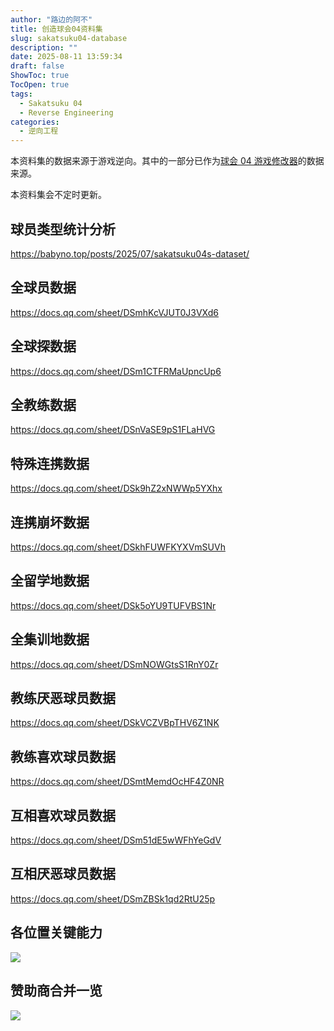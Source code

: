 ```yaml
---
author: "路边的阿不"
title: 创造球会04资料集
slug: sakatsuku04-database
description: ""
date: 2025-08-11 13:59:34
draft: false
ShowToc: true
TocOpen: true
tags:
  - Sakatsuku 04
  - Reverse Engineering
categories:
  - 逆向工程
---
```

本资料集的数据来源于游戏逆向。其中的一部分已作为[球会 04 游戏修改器](https://yuzhi.tech/docs/saka04)的数据来源。

本资料集会不定时更新。

## 球员类型统计分析

https://babyno.top/posts/2025/07/sakatsuku04s-dataset/

## 全球员数据

https://docs.qq.com/sheet/DSmhKcVJUT0J3VXd6

## 全球探数据

https://docs.qq.com/sheet/DSm1CTFRMaUpncUp6

## 全教练数据

https://docs.qq.com/sheet/DSnVaSE9pS1FLaHVG

## 特殊连携数据

https://docs.qq.com/sheet/DSk9hZ2xNWWp5YXhx

## 连携崩坏数据

https://docs.qq.com/sheet/DSkhFUWFKYXVmSUVh

## 全留学地数据

https://docs.qq.com/sheet/DSk5oYU9TUFVBS1Nr

## 全集训地数据

https://docs.qq.com/sheet/DSmNOWGtsS1RnY0Zr

## 教练厌恶球员数据

https://docs.qq.com/sheet/DSkVCZVBpTHV6Z1NK

## 教练喜欢球员数据

https://docs.qq.com/sheet/DSmtMemdOcHF4Z0NR

## 互相喜欢球员数据

https://docs.qq.com/sheet/DSm51dE5wWFhYeGdV

## 互相厌恶球员数据

https://docs.qq.com/sheet/DSmZBSk1qd2RtU25p

## 各位置关键能力

![](imgs/posts/2025-08-11-sakatsuku04-database/9948507f-cc81-497c-9e16-6b93b12925bc.png)

## 赞助商合并一览

![](imgs/posts/2025-08-11-sakatsuku04-database/company_relations.png)